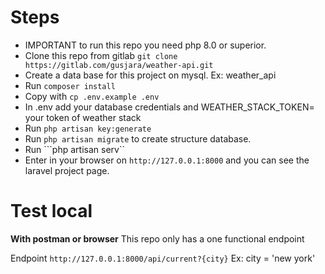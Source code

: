 
# Steps
- IMPORTANT to run this repo you need php 8.0 or superior.
- Clone this repo from gitlab ```git clone https://gitlab.com/gusjara/weather-api.git```
- Create a data base for this project on mysql. Ex: weather_api
- Run ```composer install```
- Copy with ```cp .env.example .env ```
- In .env add your database credentials and WEATHER_STACK_TOKEN= your token of weather stack
- Run ```php artisan key:generate```
- Run ```php artisan migrate``` to create structure database.
- Run ```php artisan serv``
- Enter in your browser on ```http://127.0.0.1:8000``` and you can see the laravel project page.

# Test local
**With postman or browser**
This repo only has a one functional endpoint

Endpoint ```http://127.0.0.1:8000/api/current?{city}``` Ex: city = 'new york'
